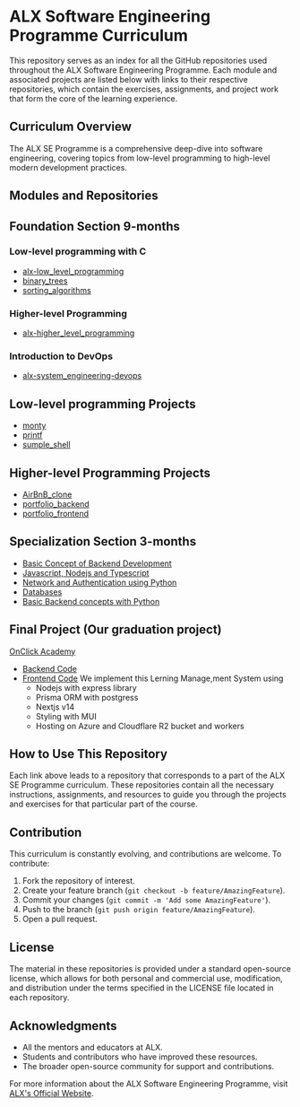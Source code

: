 # ALX Software Engineering Programme Curriculum

This repository serves as an index for all the GitHub repositories used throughout the ALX Software Engineering Programme. Each module and associated projects are listed below with links to their respective repositories, which contain the exercises, assignments, and project work that form the core of the learning experience.

## Curriculum Overview

The ALX SE Programme is a comprehensive deep-dive into software engineering, covering topics from low-level programming to high-level modern development practices.

## Modules and Repositories

## Foundation Section 9-months

### Low-level programming with C
  - [alx-low_level_programming](https://github.com/0marSalah/alx-low_level_programming)
  - [binary_trees](https://github.com/0marSalah/binary_trees)
  - [sorting_algorithms](https://github.com/0marSalah/sorting_algorithms)

### Higher-level Programming
  - [alx-higher_level_programming](https://github.com/0marSalah/alx-higher_level_programming)

### Introduction to DevOps
  - [alx-system_engineering-devops](https://github.com/0marSalah/alx-system_engineering-devops)

## Low-level programming Projects
  - [monty](https://github.com/0marSalah/monty)
  - [printf](https://github.com/0marSalah/printf)
  - [sumple_shell](https://github.com/0marSalah/simple_shell)

## Higher-level Programming Projects
  - [AirBnB_clone](https://github.com/0marSalah/AirBnB_clone_v4)
  - [portfolio_backend](https://github.com/0marSalah/alx-portfolio-back)
  - [portfolio_frontend](https://github.com/AmrShoukry/time_tracker_pro)

## Specialization Section 3-months
  - [Basic Concept of Backend Development](https://github.com/0marSalah/alx-backend)
  - [Javascript, Nodejs and Typescript](https://github.com/0marSalah/alx-backend)
  - [Network and Authentication using Python](https://github.com/0marSalah/alx-backend-user-data)
  - [Databases](https://github.com/0marSalah/alx-backend-storage)
  - [Basic Backend concepts with Python](https://github.com/0marSalah/alx-backend-python)

## Final Project (Our graduation project)
  [OnClick Academy](https://github.com/onclick-academy)
  - [Backend Code](https://github.com/onclick-academy/onclick-server)
  - [Frontend Code](https://github.com/onclick-academy/onclick-client)
  We implement this Lerning Manage,ment System using
      - Nodejs with express library
      - Prisma ORM with postgress
      - Nextjs v14
      - Styling with MUI
      - Hosting on Azure and Cloudflare R2 bucket and workers


## How to Use This Repository

Each link above leads to a repository that corresponds to a part of the ALX SE Programme curriculum. These repositories contain all the necessary instructions, assignments, and resources to guide you through the projects and exercises for that particular part of the course.

## Contribution

This curriculum is constantly evolving, and contributions are welcome. To contribute:

1. Fork the repository of interest.
2. Create your feature branch (`git checkout -b feature/AmazingFeature`).
3. Commit your changes (`git commit -m 'Add some AmazingFeature'`).
4. Push to the branch (`git push origin feature/AmazingFeature`).
5. Open a pull request.

## License

The material in these repositories is provided under a standard open-source license, which allows for both personal and commercial use, modification, and distribution under the terms specified in the LICENSE file located in each repository.

## Acknowledgments

- All the mentors and educators at ALX.
- Students and contributors who have improved these resources.
- The broader open-source community for support and contributions.

For more information about the ALX Software Engineering Programme, visit [ALX's Official Website](#).
